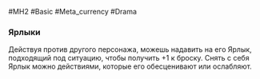 #MH2 #Basic #Meta_currency #Drama 

### **Ярлыки** 

Действуя против другого персонажа, можешь надавить на его Ярлык, подходящий под ситуацию, чтобы получить +1 к броску. Снять с себя Ярлык можно действиями, которые его обесценивают или ослабляют.